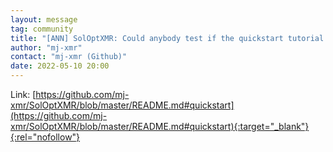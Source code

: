 ```yaml
---
layout: message
tag: community
title: "[ANN] SolOptXMR: Could anybody test if the quickstart tutorial works for you?"
author: "mj-xmr"	
contact: "mj-xmr (Github)"
date: 2022-05-10 20:00
---
```


Link: [https://github.com/mj-xmr/SolOptXMR/blob/master/README.md#quickstart](https://github.com/mj-xmr/SolOptXMR/blob/master/README.md#quickstart){:target="_blank"}{:rel="nofollow"}
